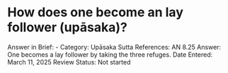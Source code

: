# How does one become an lay follower (upāsaka)?

Answer in Brief: -
 Category: Upāsaka
Sutta References: AN 8.25
Answer: One becomes a lay follower by taking the three refuges.
Date Entered: March 11, 2025
Review Status: Not started